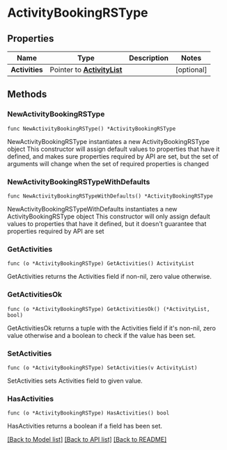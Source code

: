 # ActivityBookingRSType

## Properties

Name | Type | Description | Notes
------------ | ------------- | ------------- | -------------
**Activities** | Pointer to [**ActivityList**](ActivityList.md) |  | [optional] 

## Methods

### NewActivityBookingRSType

`func NewActivityBookingRSType() *ActivityBookingRSType`

NewActivityBookingRSType instantiates a new ActivityBookingRSType object
This constructor will assign default values to properties that have it defined,
and makes sure properties required by API are set, but the set of arguments
will change when the set of required properties is changed

### NewActivityBookingRSTypeWithDefaults

`func NewActivityBookingRSTypeWithDefaults() *ActivityBookingRSType`

NewActivityBookingRSTypeWithDefaults instantiates a new ActivityBookingRSType object
This constructor will only assign default values to properties that have it defined,
but it doesn't guarantee that properties required by API are set

### GetActivities

`func (o *ActivityBookingRSType) GetActivities() ActivityList`

GetActivities returns the Activities field if non-nil, zero value otherwise.

### GetActivitiesOk

`func (o *ActivityBookingRSType) GetActivitiesOk() (*ActivityList, bool)`

GetActivitiesOk returns a tuple with the Activities field if it's non-nil, zero value otherwise
and a boolean to check if the value has been set.

### SetActivities

`func (o *ActivityBookingRSType) SetActivities(v ActivityList)`

SetActivities sets Activities field to given value.

### HasActivities

`func (o *ActivityBookingRSType) HasActivities() bool`

HasActivities returns a boolean if a field has been set.


[[Back to Model list]](../README.md#documentation-for-models) [[Back to API list]](../README.md#documentation-for-api-endpoints) [[Back to README]](../README.md)


